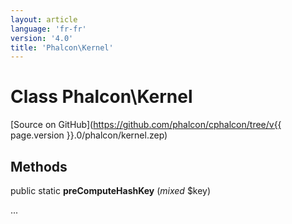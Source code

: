 ```yaml
---
layout: article
language: 'fr-fr'
version: '4.0'
title: 'Phalcon\Kernel'
---
```

# Class **Phalcon\Kernel**

[Source on GitHub](https://github.com/phalcon/cphalcon/tree/v{{ page.version }}.0/phalcon/kernel.zep)

## Methods

public static **preComputeHashKey** (*mixed* $key)

...
